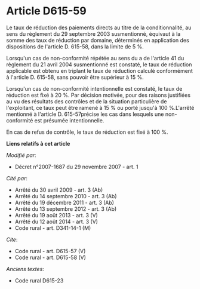 # Article D615-59

Le taux de réduction des paiements directs au titre de la conditionnalité, au sens du règlement du 29 septembre 2003
susmentionné, équivaut à la somme des taux de réduction par domaine, déterminés en application des dispositions de l'article
D. 615-58, dans la limite de 5 %. 

Lorsqu'un cas de non-conformité répétée au sens du a de l'article 41 du règlement du 21 avril 2004 susmentionné est constaté,
le taux de réduction applicable est obtenu en triplant le taux de réduction calculé conformément à l'article D. 615-58, sans
pouvoir être supérieur à 15 %. 

Lorsqu'un cas de non-conformité intentionnelle est constaté, le taux de réduction est fixé à 20 %. Par décision motivée, pour
des raisons justifiées au vu des résultats des contrôles et de la situation particulière de l'exploitant, ce taux peut être
ramené à 15 % ou porté jusqu'à 100 %.L'arrêté mentionné à l'article D. 615-57précise les cas dans lesquels une non-conformité
est présumée intentionnelle. 

En cas de refus de contrôle, le taux de réduction est fixé à 100 %.

**Liens relatifs à cet article**

_Modifié par_:

  - Décret n°2007-1687 du 29 novembre 2007 - art. 1

_Cité par_:

  - Arrêté du 30 avril 2009 - art. 3 (Ab)
  - Arrêté du 14 septembre 2010 - art. 3 (Ab)
  - Arrêté du 19 décembre 2011 - art. 3 (Ab)
  - Arrêté du 13 septembre 2012 - art. 3 (Ab)
  - Arrêté du 19 août 2013 - art. 3 (V)
  - Arrêté du 12 août 2014 - art. 3 (V)
  - Code rural - art. D341-14-1 (M)

_Cite_:

  - Code rural - art. D615-57 (V)
  - Code rural - art. D615-58 (V)

_Anciens textes_:

  - Code rural D615-23
